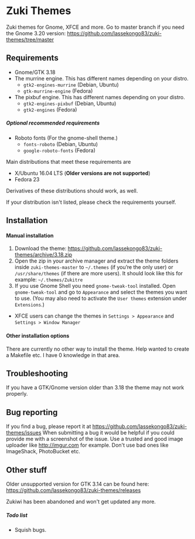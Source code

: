# Zuki Themes

Zuki themes for Gnome, XFCE and more.
Go to master branch if you need the Gnome 3.20 version: https://github.com/lassekongo83/zuki-themes/tree/master

## Requirements

* Gnome/GTK 3.18
* The murrine engine. This has different names depending on your distro.
  * `gtk2-engines-murrine` (Debian, Ubuntu)
  * `gtk-murrine-engine` (Fedora)
* The pixbuf engine. This has different names depending on your distro.
  * `gtk2-engines-pixbuf` (Debian, Ubuntu)
  * `gtk2-engines` (Fedora)

##### Optional recommended requirements
* Roboto fonts (For the gnome-shell theme.)
  * `fonts-roboto` (Debian, Ubuntu)
  * `google-roboto-fonts` (Fedora)

Main distributions that meet these requirements are

* X/Ubuntu 16.04 LTS (**Older versions are not supported**)
* Fedora 23

Derivatives of these distributions should work, as well.

If your distribution isn't listed, please check the requirements yourself.

## Installation

#### Manual installation

1. Download the theme: https://github.com/lassekongo83/zuki-themes/archive/3.18.zip
2. Open the zip in your archive manager and extract the theme folders inside `zuki-themes-master` to `~/.themes` (if you’re the only user) or `/usr/share/themes` (if there are more users). It should look like this for example: `~/.themes/Zukitre`
3. If you use Gnome Shell you need `gnome-tweak-tool` installed. Open `gnome-tweak-tool` and go to `Appearance` and select the themes you want to use. (You may also need to activate the `User themes` extension under `Extensions`.)
  * XFCE users can change the themes in `Settings > Appearance` and `Settings > Window Manager`

#### Other installation options

There are currently no other way to install the theme. Help wanted to create a Makefile etc. I have 0 knowledge in that area.

## Troubleshooting

If you have a GTK/Gnome version older than 3.18 the theme may not work properly.

## Bug reporting

If you find a bug, please report it at https://github.com/lassekongo83/zuki-themes/issues
When submitting a bug it would be helpful if you could provide me with a screenshot of the issue. Use a trusted and good image uploader like http://imgur.com for example. Don't use bad ones like ImageShack, PhotoBucket etc.

## Other stuff

Older unsupported version for GTK 3.14 can be found here: https://github.com/lassekongo83/zuki-themes/releases

Zukiwi has been abandoned and won't get updated any more.

##### Todo list
  * Squish bugs.

